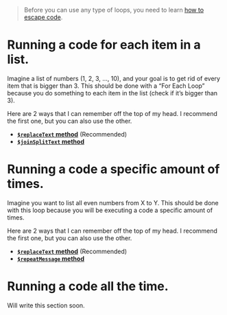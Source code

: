 > Before you can use any type of loops, you need to learn [how to escape code](../main/Escaping.md).

# Running a code for each item in a list.
Imagine a list of numbers (1, 2, 3, ..., 10), and your goal is to get rid of every item that is bigger than 3. This should be done with a “For Each Loop” because you do something to each item in the list (check if it’s bigger than 3).

Here are 2 ways that I can remember off the top of my head. I recommend the first one, but you can also use the other.
- **[`$replaceText` method](../main/For%20Each.md)** (Recommended)
- **[`$joinSplitText` method](../main/The%20Other%20Loop.md)**

# Running a code a specific amount of times.
Imagine you want to list all even numbers from X to Y. This should be done with this loop because you will be executing a code a specific amount of times.

Here are 2 ways that I can remember off the top of my head. I recommend the first one, but you can also use the other.
- **[`$replaceText` method](..)** (Recommended)
- **[`$repeatMessage` method](..)**

# Running a code all the time.
Will write this section soon.

